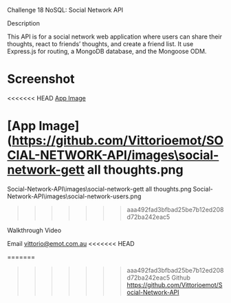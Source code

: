  Challenge 18 NoSQL: Social Network API

Description

This API is for a social network web application where users can share their thoughts, react to friends’ thoughts, and create a friend list. It use Express.js for routing, a MongoDB database, and the Mongoose ODM. 

# Screenshot
<<<<<<< HEAD
[ App Image](https://github.com/Vittorioemot/SOCIAL-NETWORK-API/images/social-network-users.png)


[App Image](https://github.com/Vittorioemot/SOCIAL-NETWORK-API/images\social-network-gett all thoughts.png
=======
Social-Network-API\images\social-network-gett all thoughts.png
Social-Network-API\images\social-network-users.png
>>>>>>> aaa492fad3bfbad25be7b12ed208d72ba242eac5

Walkthrough Video


Email vittorio@emot.com.au
<<<<<<< HEAD

=======
>>>>>>> aaa492fad3bfbad25be7b12ed208d72ba242eac5
Github https://github.com/Vittorioemot/Social-Network-API
